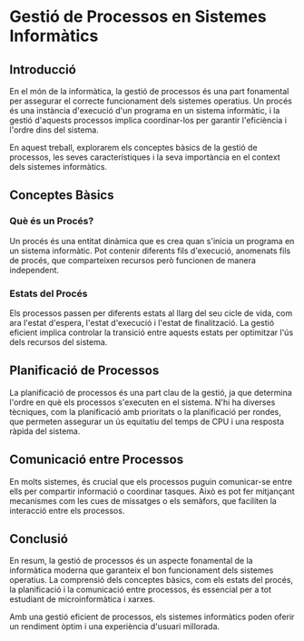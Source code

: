 # Gestió de Processos en Sistemes Informàtics

## Introducció

En el món de la informàtica, la gestió de processos és una part fonamental per assegurar el correcte funcionament dels sistemes operatius. Un procés és una instància d'execució d'un programa en un sistema informàtic, i la gestió d'aquests processos implica coordinar-los per garantir l'eficiència i l'ordre dins del sistema.

En aquest treball, explorarem els conceptes bàsics de la gestió de processos, les seves característiques i la seva importància en el context dels sistemes informàtics.

## Conceptes Bàsics

### Què és un Procés?

Un procés és una entitat dinàmica que es crea quan s'inicia un programa en un sistema informàtic. Pot contenir diferents fils d'execució, anomenats fils de procés, que comparteixen recursos però funcionen de manera independent.

### Estats del Procés
Els processos passen per diferents estats al llarg del seu cicle de vida, com ara l'estat d'espera, l'estat d'execució i l'estat de finalització. La gestió eficient implica controlar la transició entre aquests estats per optimitzar l'ús dels recursos del sistema.

## Planificació de Processos

La planificació de processos és una part clau de la gestió, ja que determina l'ordre en què els processos s'executen en el sistema. N'hi ha diverses tècniques, com la planificació amb prioritats o la planificació per rondes, que permeten assegurar un ús equitatiu del temps de CPU i una resposta ràpida del sistema.

## Comunicació entre Processos

En molts sistemes, és crucial que els processos puguin comunicar-se entre ells per compartir informació o coordinar tasques. Això es pot fer mitjançant mecanismes com les cues de missatges o els semàfors, que faciliten la interacció entre els processos.

## Conclusió

En resum, la gestió de processos és un aspecte fonamental de la informàtica moderna que garanteix el bon funcionament dels sistemes operatius. La comprensió dels conceptes bàsics, com els estats del procés, la planificació i la comunicació entre processos, és essencial per a tot estudiant de microinformàtica i xarxes.

Amb una gestió eficient de processos, els sistemes informàtics poden oferir un rendiment òptim i una experiència d'usuari millorada.
